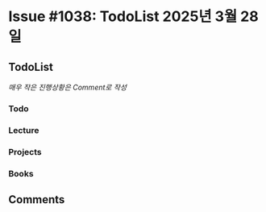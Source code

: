 # Issue #1038: TodoList 2025년 3월 28일

## TodoList

*매우 작은 진행상황은 Comment로 작성*

### Todo  

### Lecture

### Projects

### Books


## Comments

